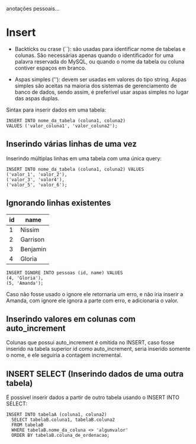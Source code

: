 anotações pessoais...

# Insert

- Backticks ou crase (``): são usadas para identificar nome de tabelas e colunas. São necessárias apenas quando o identificador for uma palavra reservada do MySQL, ou quando o nome da tabela ou coluna contiver espaços em branco.

- Aspas simples (''): devem ser usadas em valores do tipo string. Aspas simples são aceitas na maioria dos sistemas de gerenciamento de banco de dados, sendo assim, é preferível usar aspas simples no lugar das aspas duplas.

Sintax para inserir dados em uma tabela:
```
INSERT INTO nome_da_tabela (coluna1, coluna2)
VALUES ('valor_coluna1', 'valor_coluna2');
```

## Inserindo várias linhas de uma vez

Inserindo múltiplas linhas em uma tabela com uma única query:
```
INSERT INTO nome_da_tabela (coluna1, coluna2) VALUES
('valor_1', 'valor_2'),
('valor_3', 'valor4'),
('valor_5', 'valor_6');
```

## Ignorando linhas existentes

| id | name |
| --- | --- |
| 1 | Nissim |
| 2 | Garrison |
| 3 | Benjamin |
| 4 | Gloria |
```
INSERT IGNORE INTO pessoas (id, name) VALUES
(4, 'Gloria'),
(5, 'Amanda');
```

Caso não fosse usado o ignore ele retornaria um erro, e não iria inserir a Amanda, com ignore ele ignora a parte com erro, e adicionaria o valor.

## Inserindo valores em colunas com auto_increment

Colunas que possui auto_increment é omitida no INSERT, caso fosse inserido na tabela superior id como auto_increment, seria inserido somente o nome, e ele seguiria a contagem incremental.

## INSERT SELECT (Inserindo dados de uma outra tabela)

É possivel inserir dados a partir de outro tabela usando o INSERT INTO SELECT:
```
INSERT INTO tabelaA (coluna1, coluna2)
  SELECT tabelaB.coluna1, tabelaB.coluna2
  FROM tabelaB
  WHERE tabelaB.nome_da_coluna <> 'algumvalor'
  ORDER BY tabelaB.coluna_de_ordenacao;

```
